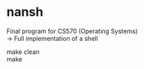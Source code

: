 # nansh

Final program for CS570 (Operating Systems)
<br />
-> Full implementation of a shell

make clean  
make
